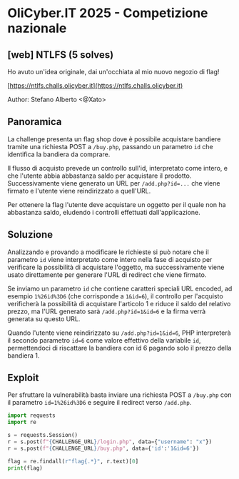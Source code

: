 # OliCyber.IT 2025 - Competizione nazionale

## [web] NTLFS (5 solves)

Ho avuto un'idea originale, dai un'occhiata al mio nuovo negozio di flag!

[https://ntlfs.challs.olicyber.it](https://ntlfs.challs.olicyber.it)

Author: Stefano Alberto <@Xato>

## Panoramica

La challenge presenta un flag shop dove è possibile acquistare bandiere tramite una richiesta POST a `/buy.php`, passando un parametro `id` che identifica la bandiera da comprare.

Il flusso di acquisto prevede un controllo sull'id, interpretato come intero, e che l'utente abbia abbastanza saldo per acquistare il prodotto. Successivamente viene generato un URL per `/add.php?id=...` che viene firmato e l'utente viene reindirizzato a quell'URL.

Per ottenere la flag l'utente deve acquistare un oggetto per il quale non ha abbastanza saldo, eludendo i controlli effettuati dall'applicazione.

## Soluzione

Analizzando e provando a modificare le richieste si può notare che il parametro `id` viene interpretato come intero nella fase di acquisto per verificare la possibilità di acquistare l'oggetto, ma successivamente viene usato direttamente per generare l'URL di redirect che viene firmato.

Se inviamo un parametro `id` che contiene caratteri speciali URL encoded, ad esempio `1%26id%3D6` (che corrisponde a `1&id=6`), il controllo per l'acquisto verificherà la possibilità di acquistare l'articolo 1 e riduce il saldo del relativo prezzo, ma l'URL generato sarà `/add.php?id=1&id=6` e la firma verrà generata su questo URL.

Quando l'utente viene reindirizzato su `/add.php?id=1&id=6`, PHP interpreterà il secondo parametro `id=6` come valore effettivo della variabile `id`, permettendoci di riscattare la bandiera con id 6 pagando solo il prezzo della bandiera 1.

## Exploit

Per sfruttare la vulnerabilità basta inviare una richiesta POST a `/buy.php` con il parametro `id=1%26id%3D6` e seguire il redirect verso `/add.php`.

```python
import requests
import re

s = requests.Session()
r = s.post(f"{CHALLENGE_URL}/login.php", data={"username": "x"})
r = s.post(f"{CHALLENGE_URL}/buy.php", data={'id':'1&id=6'})

flag = re.findall(r"flag{.*}", r.text)[0]
print(flag)
```
